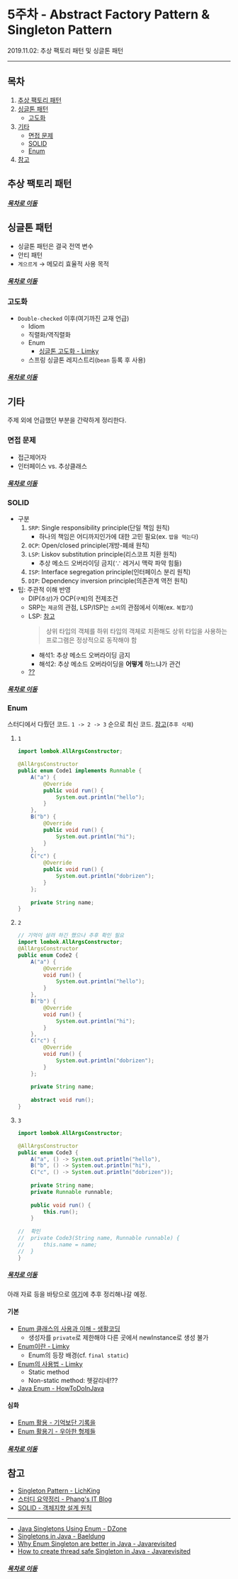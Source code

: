 5주차 - Abstract Factory Pattern & Singleton Pattern
=======
2019.11.02: 추상 팩토리 패턴 및 싱글톤 패턴  
- - - -
## 목차
1. [추상 팩토리 패턴](#추상-팩토리-패턴)
2. [싱글톤 패턴](#싱글톤-패턴)
	* [고도화](#고도화)
3. [기타](#기타)
	* [면접 문제](#면접-문제)
	* [SOLID](#SOLID)
	* [Enum](#Enum)
4. [참고](#참고)
	
## 추상 팩토리 패턴


##### [목차로 이동](#목차)

## 싱글톤 패턴
* 싱글톤 패턴은 결국 전역 변수
* 안티 패턴
* `게으르게` → 메모리 효율적 사용 목적

##### [목차로 이동](#목차)

### 고도화
* `Double-checked` 이후(여기까진 교재 언급)
	* Idiom
	* 직렬화/역직렬화
	* Enum
		* [싱글톤 고도화 - Limky](https://limkydev.tistory.com/67)
	* 스프링 싱글톤 레지스트리(`bean` 등록 후 사용)

##### [목차로 이동](#목차)

## 기타
주제 외에 언급했던 부분을 간략하게 정리한다.

### 면접 문제
* 접근제어자
* 인터페이스 vs. 추상클래스

##### [목차로 이동](#목차)

### SOLID
* 구분
	1. `SRP`: Single responsibility principle(단일 책임 원칙)
		* 하나의 책임은 어디까지인가에 대한 고민 필요(ex. `밥을 먹는다`)
	2. `OCP`: Open/closed principle(개방-폐쇄 원칙)
	3. `LSP`: Liskov substitution principle(리스코프 치환 원칙)
		* 추상 메소드 오버라이딩 금지(∵ 레거시 맥락 파악 힘듦)
	4. `ISP`: Interface segregation principle(인터페이스 분리 원칙)
	5. `DIP`: Dependency inversion principle(의존관계 역전 원칙)
* 팁: 주관적 이해 반영
	* DIP(`추상`)가 OCP(`구체`)의 전제조건
	* SRP는 `제공`의 관점, LSP/ISP는 `소비`의 관점에서 이해(ex. `복합기`)
	* LSP: [참고](http://wonwoo.ml/index.php/post/1780)  
		> 상위 타입의 객체를 하위 타입의 객체로 치환해도 상위 타입을 사용하는 프로그램은 정상적으로 동작해야 함
		* 해석1: 추상 메소드 오버라이딩 금지
		* 해석2: 추상 메소드 오버라이딩을 **어떻게** 하느냐가 관건
	* [??](https://github.com/nara1030/portfolio/blob/master/docs/lecture_list/code_spitz/s83_object1/object1_ch10.md)
	
##### [목차로 이동](#목차)

### Enum
스터디에서 다뤘던 코드. `1 -> 2 -> 3` 순으로 최신 코드. [참고](https://inor.tistory.com/12)(`추후 삭제`)

1. `1`  
	```java
	import lombok.AllArgsConstructor;
	
	@AllArgsConstructor
	public enum Code1 implements Runnable {
		A("a") {
			@Override
			public void run() {
				System.out.println("hello");
			}
		},
		B("b") {
			@Override
			public void run() {
				System.out.println("hi");
			}
		},
		C("c") {
			@Override
			public void run() {
				System.out.println("dobrizen");
			}
		};
		
		private String name;
	}
	```
2. `2`  
	```java
	// 기억이 살려 하긴 했으나 추후 확인 필요
	import lombok.AllArgsConstructor;
	@AllArgsConstructor
	public enum Code2 {
		A("a") {
			@Override
			void run() {
				System.out.println("hello");
			}
		},
		B("b") {
			@Override
			void run() {
				System.out.println("hi");
			}
		},
		C("c") {
			@Override
			void run() {
				System.out.println("dobrizen");
			}
		};
		
		private String name;
		
		abstract void run();
	}
	```
3. `3`  
	```java
	import lombok.AllArgsConstructor;
	
	@AllArgsConstructor
	public enum Code3 {
		A("a", () -> System.out.println("hello"),
		B("b", () -> System.out.println("hi"),
		C("c", () -> System.out.println("dobrizen"));
		
		private String name;
		private Runnable runnable;
		
		public void run() {
			this.run();
		}
		
	//	확인
	//	private Code3(String name, Runnable runnable) {
	//		this.name = name;
	//	}
	}
	```

##### [목차로 이동](#목차)
	
아래 자료 등을 바탕으로 [여기](https://github.com/nara1030/ThisIsJava/blob/master/docs/etc/java_enum.md)에 추후 정리해나갈 예정.

#### 기본
* [Enum 클래스의 사용과 이해 - 생활코딩](https://www.opentutorials.org/module/1226/8025)
	* 생성자를 `private`로 제한해야 다른 곳에서 newInstance로 생성 불가
* [Enum이란 - Limky](https://limkydev.tistory.com/50)
	* Enum의 등장 배경(cf. `final static`)
* [Enum의 사용법 - Limky](https://limkydev.tistory.com/66)
	* Static method
	* Non-static method: 헷갈리네!??
* [Java Enum - HowToDoInJava](https://howtodoinjava.com/java/enum/enum-tutorial/)

#### 심화
* [Enum 활용 - 기억보단 기록을](https://jojoldu.tistory.com/122)
* [Enum 활용기 - 우아한 형제들](http://woowabros.github.io/tools/2017/07/10/java-enum-uses.html)
	
##### [목차로 이동](#목차)

## 참고
* [Singleton Pattern - LichKing](https://multifrontgarden.tistory.com/260?category=471239)
* [스터디 요약정리 - Phang's IT Blog](https://jihyehwang09.github.io/2019/11/03/design-pattern-singleton/)
* [SOLID - 객체지향 설계 원칙](https://ko.wikipedia.org/wiki/SOLID_(%EA%B0%9D%EC%B2%B4_%EC%A7%80%ED%96%A5_%EC%84%A4%EA%B3%84))
- - -
* [Java Singletons Using Enum - DZone](https://dzone.com/articles/java-singletons-using-enum)
* [Singletons in Java - Baeldung](https://www.baeldung.com/java-singleton)
* [Why Enum Singleton are better in Java - Javarevisited](https://javarevisited.blogspot.com/2012/07/why-enum-singleton-are-better-in-java.html)
* [How to create thread safe Singleton in Java - Javarevisited](https://javarevisited.blogspot.com/2012/12/how-to-create-thread-safe-singleton-in-java-example.html)

##### [목차로 이동](#목차)